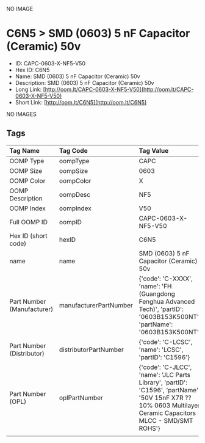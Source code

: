 


  
NO IMAGE  
# C6N5 > SMD (0603) 5 nF Capacitor (Ceramic) 50v

- ID: CAPC-0603-X-NF5-V50
- Hex ID: C6N5
- Name: SMD (0603) 5 nF Capacitor (Ceramic) 50v
- Description: SMD (0603) 5 nF Capacitor (Ceramic) 50v
- Long Link: [http://oom.lt/CAPC-0603-X-NF5-V50](http://oom.lt/CAPC-0603-X-NF5-V50)
- Short Link: [http://oom.lt/C6N5](http://oom.lt/C6N5)
  
NO IMAGES  
## Tags
  

|Tag Name|Tag Code|Tag Value|
| :--- | :--- | :--- |
|OOMP Type|oompType|CAPC|
|OOMP Size|oompSize|0603|
|OOMP Color|oompColor|X|
|OOMP Description|oompDesc|NF5|
|OOMP Index|oompIndex|V50|
|Full OOMP ID|oompID|CAPC-0603-X-NF5-V50|
|Hex ID (short code)|hexID|C6N5|
|name|name|SMD (0603) 5 nF Capacitor (Ceramic) 50v|
|Part Number (Manufacturer)|manufacturerPartNumber|{'code': 'C-XXXX', 'name': 'FH (Guangdong Fenghua Advanced Tech)', 'partID': '0603B153K500NT', 'partName': '0603B153K500NT'}|
|Part Number (Distributor)|distributorPartNumber|{'code': 'C-LCSC', 'name': 'LCSC', 'partID': 'C1596'}|
|Part Number (OPL)|oplPartNumber|{'code': 'C-JLCC', 'name': 'JLC Parts Library', 'partID': 'C1596', 'partName': '50V 15nF X7R ??10% 0603  Multilayer Ceramic Capacitors MLCC - SMD/SMT ROHS'}|
||||
